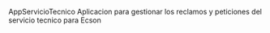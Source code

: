 AppServicioTecnico
 Aplicacion para gestionar los reclamos y peticiones del servicio tecnico para Ecson
